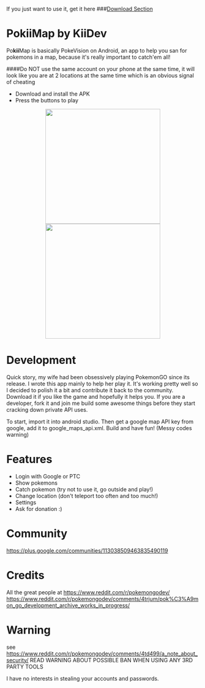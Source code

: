 If you just want to use it, get it here 
###[Download Section](https://github.com/kiideveloper/pokiimap/releases/latest)

# PokiiMap by KiiDev
Po**kii**Map is basically PokeVision on Android, an app to help you san for pokemons in a map, because it's really important to catch'em all!

####Do NOT use the same account on your phone at the same time, it will look like you are at 2 locations at the same time which is an obvious signal of cheating

- Download and install the APK
- Press the buttons to play

<p align="center">
  <img src="https://github.com/kiideveloper/pokiimap/blob/master/screen2.png" width="300"/>
  <img src="https://github.com/kiideveloper/pokiimap/blob/master/screen1.png" width="300"/>
</p>


# Development
Quick story, my wife had been obsessively playing PokemonGO since its release. I wrote this app mainly to help her play it. It's working pretty well so I decided to polish it a bit and contribute it back to the community. Download it if you like the game and hopefully it helps you. If you are a developer, fork it and join me build some awesome things before they start cracking down private API uses. 

To start, import it into android studio. Then get a google map API key from google, add it to google_maps_api.xml. Build and have fun! (Messy codes warning)

# Features
- Login with Google or PTC
- Show pokemons
- Catch pokemon (try not to use it, go outside and play!)
- Change location (don't teleport too often and too much!)
- Settings
- Ask for donation :)

# Community
https://plus.google.com/communities/113038509463835490119

# Credits
All the great people at https://www.reddit.com/r/pokemongodev/
https://www.reddit.com/r/pokemongodev/comments/4trjum/pok%C3%A9mon_go_development_archive_works_in_progress/

# Warning
see https://www.reddit.com/r/pokemongodev/comments/4td499/a_note_about_security/
READ WARNING ABOUT POSSIBLE BAN WHEN USING ANY 3RD PARTY TOOLS

I have no interests in stealing your accounts and passwords. 
